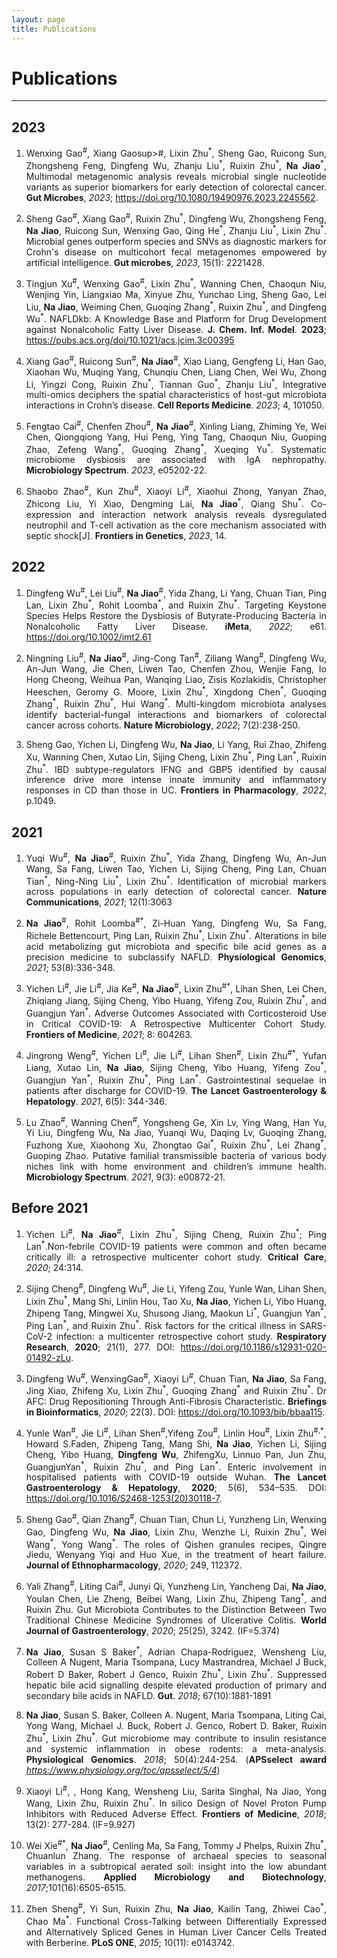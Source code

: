 ```yaml
---
layout: page
title: Publications
---
```

<style>
p {
    text-align: justify;
}
</style>

<div class="container-lg">
    <div class="row">
        <div class="col-lg-12">
            <h1>Publications</h1>
            <hr/>
        </div>
    </div>
</div>

## 2023

1. Wenxing Gao<sup>#</sup>, Xiang Gaosup>#</sup>, Lixin Zhu<sup>\*</sup>, Sheng Gao, Ruicong Sun, Zhongsheng Feng, Dingfeng Wu, Zhanju Liu<sup>\*</sup>, Ruixin Zhu<sup>\*</sup>, **Na Jiao**<sup>\*</sup>, Multimodal metagenomic analysis reveals microbial single nucleotide variants as superior biomarkers for early detection of colorectal cancer. **Gut Microbes**, *2023*; https://doi.org/10.1080/19490976.2023.2245562. 

1. Sheng Gao<sup>#</sup>, Xiang Gao<sup>#</sup>, Ruixin Zhu<sup>\*</sup>, Dingfeng Wu, Zhongsheng Feng, **Na Jiao**, Ruicong Sun, Wenxing Gao, Qing He<sup>\*</sup>, Zhanju Liu<sup>\*</sup>, Lixin Zhu<sup>\*</sup>. Microbial genes outperform species and SNVs as diagnostic markers for Crohn's disease on multicohort fecal metagenomes empowered by artificial intelligence. **Gut microbes**, *2023*, 15(1): 2221428.

1. Tingjun Xu<sup>#</sup>, Wenxing Gao<sup>#</sup>, Lixin Zhu<sup>\*</sup>, Wanning Chen, Chaoqun Niu, Wenjing Yin, Liangxiao Ma, Xinyue Zhu, Yunchao Ling, Sheng Gao, Lei Liu, **Na Jiao**, Weiming Chen, Guoqing Zhang<sup>\*</sup>, Ruixin Zhu<sup>\*</sup>, and Dingfeng Wu<sup>\*</sup>. NAFLDkb: A Knowledge Base and Platform for Drug Development against Nonalcoholic Fatty Liver Disease. **J. Chem. Inf. Model**. **2023**; https://pubs.acs.org/doi/10.1021/acs.jcim.3c00395

1. Xiang Gao<sup>#</sup>, Ruicong Sun<sup>#</sup>, **Na Jiao**<sup>#</sup>, Xiao Liang, Gengfeng Li, Han Gao, Xiaohan Wu, Muqing Yang, Chunqiu Chen, Liang Chen, Wei Wu, Zhong Li, Yingzi Cong, Ruixin Zhu<sup>\*</sup>, Tiannan Guo<sup>\*</sup>, Zhanju Liu<sup>\*</sup>, Integrative multi-omics deciphers the spatial characteristics of host-gut microbiota interactions in Crohn’s disease. **Cell Reports Medicine**. *2023*; 4, 101050. 

1. Fengtao Cai<sup>#</sup>, Chenfen Zhou<sup>#</sup>, **Na Jiao**<sup>#</sup>, Xinling Liang, Zhiming Ye, Wei Chen, Qiongqiong Yang, Hui Peng, Ying Tang, Chaoqun Niu, Guoping Zhao, Zefeng Wang<sup>\*</sup>, Guoqing Zhang<sup>\*</sup>, Xueqing Yu<sup>\*</sup>. Systematic microbiome dysbiosis are associated with IgA nephropathy. **Microbiology Spectrum**. *2023*, e05202-22. 

1. Shaobo Zhao<sup>#</sup>, Kun Zhu<sup>#</sup>, Xiaoyi Li<sup>#</sup>, Xiaohui Zhong, Yanyan Zhao, Zhicong Liu, Yi Xiao, Dengming Lai, **Na Jiao**<sup>\*</sup>, Qiang Shu<sup>\*</sup>. Co-expression and interaction network analysis reveals dysregulated neutrophil and T-cell activation as the core mechanism associated with septic shock[J]. **Frontiers in Genetics**, *2023*, 14.
   


## 2022

1. Dingfeng Wu<sup>#</sup>, Lei Liu<sup>#</sup>, **Na Jiao**<sup>#</sup>, Yida Zhang, Li Yang, Chuan Tian, Ping Lan, Lixin Zhu<sup>\*</sup>, Rohit Loomba<sup>\*</sup>, and Ruixin Zhu<sup>\*</sup>. Targeting Keystone Species Helps Restore the Dysbiosis of Butyrate-Producing Bacteria in Nonalcoholic Fatty Liver Disease. **iMeta**, *2022*; e61. https://doi.org/10.1002/imt2.61

1. Ningning Liu<sup>#</sup>, **Na Jiao**<sup>#</sup>, Jing-Cong Tan<sup>#</sup>, Ziliang Wang<sup>#</sup>, Dingfeng Wu, An-Jun Wang, Jie Chen, Liwen Tao, Chenfen Zhou, Wenjie Fang, Io Hong Cheong, Weihua Pan, Wanqing Liao, Zisis Kozlakidis, Christopher Heeschen, Geromy G. Moore, Lixin Zhu<sup>\*</sup>, Xingdong Chen<sup>\*</sup>, Guoqing Zhang<sup>\*</sup>, Ruixin Zhu<sup>\*</sup>, Hui Wang<sup>\*</sup>. Multi-kingdom microbiota analyses identify bacterial-fungal interactions and biomarkers of colorectal cancer across cohorts. **Nature Microbiology**, *2022*; 7(2):238-250.
   
1. Sheng Gao, Yichen Li, Dingfeng Wu, **Na Jiao**, Li Yang, Rui Zhao, Zhifeng Xu, Wanning Chen, Xutao Lin, Sijing Cheng, Lixin Zhu<sup>\*</sup>, Ping Lan<sup>\*</sup>, Ruixin Zhu<sup>\*</sup>. IBD subtype-regulators IFNG and GBP5 identified by causal inference drive more intense innate immunity and inflammatory responses in CD than those in UC. **Frontiers in Pharmacology**, *2022*, p.1049. 



## 2021

1. Yuqi Wu<sup>#</sup>, **Na Jiao**<sup>#</sup>, Ruixin Zhu<sup>\*</sup>, Yida Zhang, Dingfeng Wu, An-Jun Wang, Sa Fang, Liwen Tao, Yichen Li, Sijing Cheng, Ping Lan, Chuan Tian<sup>\*</sup>, Ning-Ning Liu<sup>\*</sup>, Lixin Zhu<sup>\*</sup>. Identification of microbial markers across populations in early detection of colorectal cancer. **Nature Communications**, *2021*; 12(1):3063
   
1. **Na Jiao**<sup>#</sup>, Rohit Loomba<sup>#</sup><sup>\*</sup>, Zi-Huan Yang, Dingfeng Wu, Sa Fang, Richele Bettencourt, Ping Lan, Ruixin Zhu<sup>\*</sup>, Lixin Zhu<sup>\*</sup>. Alterations in bile acid metabolizing gut microbiota and specific bile acid genes as a precision medicine to subclassify NAFLD. **Physiological Genomics**, *2021*; 53(8):336-348. 

1. Yichen Li<sup>#</sup>, Jie Li<sup>#</sup>, Jia Ke<sup>#</sup>, **Na Jiao**<sup>#</sup>, Lixin Zhu<sup>#</sup><sup>\*</sup>, Lihan Shen, Lei Chen, Zhiqiang Jiang, Sijing Cheng, Yibo Huang, Yifeng Zou, Ruixin Zhu<sup>\*</sup>, and Guangjun Yan<sup>\*</sup>. Adverse Outcomes Associated with Corticosteroid Use in Critical COVID-19: A Retrospective Multicenter Cohort Study. **Frontiers of Medicine**, *2021*; 8: 604263.

1. Jingrong Weng<sup>#</sup>, Yichen Li<sup>#</sup>, Jie Li<sup>#</sup>, Lihan Shen<sup>#</sup>, Lixin Zhu<sup>#</sup><sup>\*</sup>, Yufan Liang, Xutao Lin, **Na Jiao**, Sijing Cheng, Yibo Huang, Yifeng Zou<sup>\*</sup>, Guangjun Yan<sup>\*</sup>, Ruixin Zhu<sup>\*</sup>, Ping Lan<sup>\*</sup>. Gastrointestinal sequelae in patients after discharge for COVID-19. **The Lancet Gastroenterology & Hepatology**. *2021*, 6(5): 344-346.

1. Lu Zhao<sup>#</sup>, Wanning Chen<sup>#</sup>, Yongsheng Ge, Xin Lv, Ying Wang, Han Yu, Yi Liu, Dingfeng Wu, Na Jiao, Yuanqi Wu, Daqing Lv, Guoqing Zhang, Fuzhong Xue, Xiaohong Xu, Zhongtao Gai<sup>\*</sup>, Ruixin Zhu<sup>\*</sup>, Lei Zhang<sup>\*</sup>, Guoping Zhao. Putative familial transmissible bacteria of various body niches link with home environment and children’s immune health. **Microbiology Spectrum**. *2021*, 9(3): e00872-21.

## Before 2021

1. Yichen Li<sup>#</sup>, **Na Jiao**<sup>#</sup>, Lixin Zhu<sup>\*</sup>, Sijing Cheng, Ruixin Zhu<sup>\*</sup>; Ping Lan<sup>\*</sup>.Non-febrile COVID-19 patients were common and often became critically ill: a retrospective multicenter cohort study. **Critical Care**, *2020*; 24:314.

1. Sijing Cheng<sup>#</sup>, Dingfeng Wu<sup>#</sup>, Jie Li, Yifeng Zou, Yunle Wan, Lihan Shen, Lixin Zhu<sup>\*</sup>, Mang Shi, Linlin Hou, Tao Xu, **Na Jiao**, Yichen Li, Yibo Huang, Zhipeng Tang, Mingwei Xu, Shusong Jiang, Maokun Li<sup>\*</sup>, Guangjun Yan<sup>\*</sup>, Ping Lan<sup>\*</sup>, and Ruixin Zhu<sup>\*</sup>. Risk factors for the critical illness in SARS-CoV-2 infection: a multicenter retrospective cohort study. **Respiratory Research**, **2020**; 21(1), 277. DOI: https://doi.org/10.1186/s12931-020-01492-zLu. 

1. Dingfeng Wu<sup>#</sup>, WenxingGao<sup>#</sup>, Xiaoyi Li<sup>#</sup>, Chuan Tian, **Na Jiao**, Sa Fang, Jing Xiao, Zhifeng Xu, Lixin Zhu<sup>\*</sup>, Guoqing Zhang<sup>\*</sup> and Ruixin Zhu<sup>\*</sup>. Dr AFC: Drug Repositioning Through Anti-Fibrosis Characteristic. **Briefings in Bioinformatics**, *2020*; 22(3). DOI: https://doi.org/10.1093/bib/bbaa115.

1. Yunle Wan<sup>#</sup>, Jie Li<sup>#</sup>, Lihan Shen<sup>#</sup>,Yifeng Zou<sup>#</sup>, Linlin Hou<sup>#</sup>, Lixin Zhu<sup>#,\*</sup>, Howard S.Faden, Zhipeng Tang, Mang Shi, **Na Jiao**, Yichen Li, Sijing Cheng, Yibo Huang, **Dingfeng Wu**, ZhifengXu, Linnuo Pan, Jun Zhu, GuangjunYan<sup>\*</sup>, Ruixin Zhu<sup>\*</sup>, and Ping Lan<sup>\*</sup>. Enteric involvement in hospitalised patients with COVID-19 outside Wuhan. **The Lancet Gastroenterology & Hepatology**, **2020**; 5(6), 534–535. DOI: https://doi.org/10.1016/S2468-1253(20)30118-7.

1. Sheng Gao<sup>#</sup>, Qian Zhang<sup>#</sup>, Chuan Tian, Chun Li, Yunzheng Lin, Wenxing Gao, Dingfeng Wu, **Na Jiao**, Lixin Zhu, Wenzhe Li, Ruixin Zhu<sup>\*</sup>, Wei Wang<sup>\*</sup>, Yong Wang<sup>\*</sup>. The roles of Qishen granules recipes, Qingre Jiedu, Wenyang Yiqi and Huo Xue, in the treatment of heart failure. **Journal of Ethnopharmacology**, *2020*; 249, 112372. 

1. Yali Zhang<sup>#</sup>, Liting Cai<sup>#</sup>, Junyi Qi, Yunzheng Lin, Yancheng Dai, **Na Jiao**, Youlan Chen, Lie Zheng, Beibei Wang, Lixin Zhu, Zhipeng Tang<sup>\*</sup>, and Ruixin Zhu. Gut Microbiota Contributes to the Distinction Between Two Traditional Chinese Medicine Syndromes of Ulcerative Colitis. **World Journal of Gastroenterology**, *2020*; 25(25), 3242. (IF=5.374)

1. **Na Jiao**, Susan S Baker<sup>\*</sup>, Adrian Chapa-Rodriguez, Wensheng Liu, Colleen A Nugent, Maria Tsompana, Lucy Mastrandrea, Michael J Buck, Robert D Baker, Robert J Genco, Ruixin Zhu<sup>\*</sup>, Lixin Zhu<sup>\*</sup>. Suppressed hepatic bile acid signalling despite elevated production of primary and secondary bile acids in NAFLD. **Gut**. *2018*; 67(10):1881-1891 
1. **Na Jiao**, Susan S. Baker, Colleen A. Nugent, Maria Tsompana, Liting Cai, Yong Wang, Michael J. Buck, Robert J. Genco, Robert D. Baker, Ruixin Zhu<sup>\*</sup>, Lixin Zhu<sup>\*</sup>. Gut microbiome may contribute to insulin resistance and systemic inflammation in obese rodents: a meta-analysis. **Physiological Genomics**. *2018*; 50(4):244-254. (**APSselect award** *https://www.physiology.org/toc/apsselect/5/4*) 

1. Xiaoyi Li<sup>#</sup>, , Hong Kang, Wensheng Liu, Sarita Singhal, Na Jiao, Yong Wang, Lixin Zhu, Ruixin Zhu<sup>\*</sup>. In silico Design of Novel Proton Pump Inhibitors with Reduced Adverse Effect. **Frontiers of Medicine**, *2018*; 13(2): 277-284. (IF=9.927)

1. Wei Xie<sup>#</sup><sup>\*</sup>, **Na Jiao**<sup>#</sup>, Cenling Ma, Sa Fang, Tommy J Phelps, Ruixin Zhu<sup>\*</sup>, Chuanlun Zhang. The response of archaeal species to seasonal variables in a subtropical aerated soil: insight into the low abundant methanogens. **Applied Microbiology and Biotechnology**, *2017*;101(16):6505-6515. 

1. Zhen Sheng<sup>#</sup>, Yi Sun, Ruixin Zhu, **Na Jiao**, Kailin Tang, Zhiwei Cao<sup>\*</sup>, Chao Ma<sup>\*</sup>. Functional Cross-Talking between Differentially Expressed and Alternatively Spliced Genes in Human Liver Cancer Cells Treated with Berberine. **PLoS ONE**, *2015*; 10(11): e0143742. 

